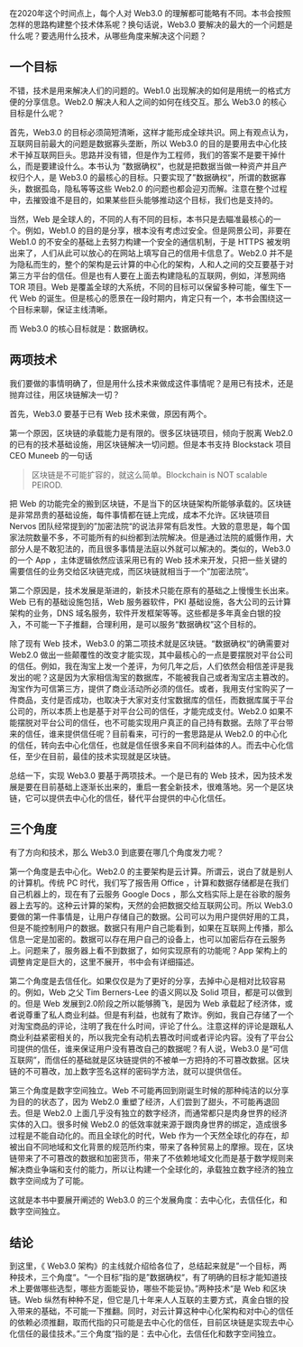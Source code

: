 在2020年这个时间点上，每个人对 Web3.0 的理解都可能略有不同。本书会按照怎样的思路构建整个技术体系呢？换句话说，Web3.0 要解决的最大的一个问题是什么呢？要选用什么技术，从哪些角度来解决这个问题？

## 一个目标

不错，技术是用来解决人们的问题的。Web1.0 出现解决的如何是用统一的格式方便的分享信息。Web2.0 解决人和人之间的如何在线交互。那么 Web3.0 的核心目标是什么呢？

首先，Web3.0 的目标必须简短清晰，这样才能形成全球共识。网上有观点认为，互联网目前最大的问题是数据寡头垄断，所以 Web3.0 的目的是要用去中心化技术干掉互联网巨头。思路并没有错，但是作为工程师，我们的答案不是要干掉什么，而是要建设什么。本书认为 ”数据确权“，也就是把数据当做一种资产并且产权归个人，是 Web3.0 的最核心的目标。只要实现了”数据确权“，所谓的数据寡头，数据孤岛，隐私等等这些 Web2.0 的问题也都会迎刃而解。注意在整个过程中，去摧毁谁不是目的，如果某些巨头能够推动这个目标，我们也是支持的。

当然，Web 是全球人的，不同的人有不同的目标，本书只是去瞄准最核心的一个。例如，Web1.0 的目的是分享，根本没有考虑过安全。但是网景公司，非要在 Web1.0 的不安全的基础上去努力构建一个安全的通信机制，于是 HTTPS 被发明出来了，人们从此可以放心的在网站上填写自己的信用卡信息了。Web2.0 并不是为隐私而生的，整个的架构是云计算的中心化的架构，人和人之间的交互要基于对第三方平台的信任。但是也有人要在上面去构建隐私的互联网，例如，洋葱网络 TOR 项目。Web 是覆盖全球的大系统，不同的目标可以保留多种可能，催生下一代 Web 的诞生。但是核心的愿景在一段时期内，肯定只有一个，本书会围绕这一个目标来聊，保证主线清晰。

而 Web3.0 的核心目标就是：数据确权。

## 两项技术

我们要做的事情明确了，但是用什么技术来做成这件事情呢？是用已有技术，还是抛弃过往，用区块链解决一切？

首先，Web3.0 要基于已有 Web 技术来做，原因有两个。

第一个原因，区块链的承载能力是有限的。很多区块链项目，倾向于脱离 Web2.0 的已有的技术基础设施，用区块链解决一切问题。但是本书支持 Blockstack 项目 CEO Muneeb 的一句话

> 区块链是不可能扩容的，就这么简单。Blockchain is NOT scalable PEIROD.

把 Web 的功能完全的搬到区块链，不是当下的区块链架构所能够承载的。区块链是非常昂贵的基础设施，每件事情都在链上完成，成本不允许。区块链项目 Nervos 团队经常提到的”加密法院“的说法非常有启发性。大致的意思是，每个国家法院数量不多，不可能所有的纠纷都到法院解决。但是通过法院的威慑作用，大部分人是不敢犯法的，而且很多事情是法庭以外就可以解决的。类似的，Web3.0 的一个 App ，主体逻辑依然应该采用已有的 Web 技术来开发，只把一些关键的需要信任的业务交给区块链完成，而区块链就相当于一个”加密法院“。

第二个原因是，技术发展是渐进的，新技术只能在原有的基础之上慢慢生长出来。Web 已有的基础设施包括，Web 服务器软件，PKI 基础设施，各大公司的云计算架构的业务，DNS 域名服务，软件开发框架等等。这些都是多年真金白银的投入，不可能一下子推翻，合理利用，是可以服务“数据确权”这个目标的。

除了现有 Web 技术，Web3.0 的第二项技术就是区块链。“数据确权“的确需要对 Web2.0 做出一些颠覆性的改变才能实现，其中最核心的一点是要摆脱对平台公司的信任。例如，我在淘宝上发一个差评，为何几年之后，人们依然会相信差评是我发出的呢？这是因为大家相信淘宝的数据库，不能被我自己或者淘宝店主篡改的。淘宝作为可信第三方，提供了商业活动所必须的信任。或者，我用支付宝购买了一件商品，支付是否成功，也取决于大家对支付宝数据库的信任，而数据库属于平台公司的，所以本质上也是基于对平台公司的信任，才能完成支付。Web2.0 如果不能摆脱对平台公司的信任，也不可能实现用户真正的自己持有数据。去除了平台带来的信任，谁来提供信任呢？目前看来，可行的一套思路是从 Web2.0 的中心化的信任，转向去中心化信任，也就是信任很多来自不同利益体的人。而去中心化信任，至少在目前，最佳的技术实现就是区块链。

总结一下，实现 Web3.0 要基于两项技术。一个是已有的 Web 技术，因为技术发展是要在目前基础上逐渐长出来的，重启一套全新技术，很难落地。另一个是区块链，它可以提供去中心化的信任，替代平台提供的中心化信任。

## 三个角度

有了方向和技术，那么 Web3.0 到底要在哪几个角度发力呢？

第一个角度是去中心化。Web2.0 的主要架构是云计算。所谓云，说白了就是别人的计算机。传统 PC 时代，我们写了报告用 Office ，计算和数据存储都是在我们自己机器上的，现在有了云服务 Google Docs ，那么文档实际上是在谷歌的服务器上去写的。这种云计算的架构，天然的会把数据交给互联网公司。所以 Web3.0 要做的第一件事情是，让用户存储自己的数据。公司可以为用户提供好用的工具，但是不能控制用户的数据。数据只有用户自己能看到，如果在互联网上传播，那么信息一定是加密的。数据可以存在用户自己的设备上，也可以加密后存在云服务上。问题来了，服务器上看不到数据了，如何实现原有的功能呢？App 架构上的调整肯定是巨大的，这里不展开，书中会有详细描述。

第二个角度是去信任化。如果仅仅是为了更好的分享，去掉中心是相对比较容易的。例如，Web 之父 Tim Berners-Lee 的语义网以及 Solid 项目，都是可以做到的。但是 Web 发展到2.0阶段之所以能够腾飞，是因为 Web 承载起了经济体，或者说尊重了私人商业利益。但是有利益，也就有了欺诈。例如，我自己存储了一个对淘宝商品的评论，注明了我在什么时间，评论了什么。注意这样的评论是跟私人商业利益紧密相关的，所以我完全有动机去篡改时间或者评论内容。没有了平台公司提供的信任，谁来保证用户没有篡改自己的数据呢？有人说，Web3.0 是“可信互联网”，而信任的基础就是区块链提供的不被单一方把持的不可篡改数据。区块链的不可篡改，加上数字签名这样的密码学方法，就可以提供信任。

第三个角度是数字空间独立。Web 不可能再回到刚诞生时候的那种纯洁的以分享为目的的状态了，因为 Web2.0 重塑了经济，人们尝到了甜头，不可能再退回去。但是 Web2.0 上面几乎没有独立的数字经济，而通常都只是肉身世界的经济实体的入口。很多时候 Web2.0 的低效率就来源于跟肉身世界的绑定，造成很多过程是不能自动化的。而且全球化的时代，Web 作为一个天然全球化的存在，却被出自不同地域和文化背景的规范所约束，带来了各种贸易上的摩擦。现在，区块链带来了不可篡改的数据和加密货币，带来了不依赖地域文化而是基于数学规则来解决商业争端和支付的能力，所以让构建一个全球化的，承载独立数字经济的独立数字空间成为了可能。

这就是本书中要展开阐述的 Web3.0 的三个发展角度：去中心化，去信任化，和数字空间独立。

## 结论

到这里，《 Web3.0 架构》的主线就介绍给各位了，总结起来就是”一个目标，两种技术，三个角度“。“一个目标”指的是”数据确权“，有了明确的目标才能知道技术上要做哪些选型，哪些方面能妥协，哪些不能妥协。”两种技术“是 Web 和区块链。Web 纵然有种种不足，但它是几十年来人人互联的主要方式，真金白银的投入带来的基础，不可能一下推翻。同时，对云计算这种中心化架构和对中心的信任的依赖必须推翻，取而代指的只可能是去中心化的信任，目前区块链是实现去中心化信任的最佳技术。”三个角度“指的是：去中心化，去信任化和数字空间独立。

